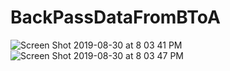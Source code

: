 # BackPassDataFromBToA
![Screen Shot 2019-08-30 at 8 03 41 PM](https://user-images.githubusercontent.com/53354158/64042045-50d65200-cb61-11e9-942b-f7238cd5b53c.png)
![Screen Shot 2019-08-30 at 8 03 47 PM](https://user-images.githubusercontent.com/53354158/64042047-50d65200-cb61-11e9-95a0-84b47ee5a4a0.png)

